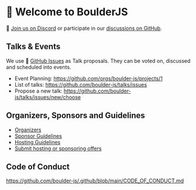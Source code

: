 # 🌈 Welcome to BoulderJS

🍿 [Join us on Discord](https://chat.boulderjs.org) or participate in our [discussions on GitHub](https://github.com/orgs/boulder-js/discussions).

## Talks & Events

We use 🧙 [GitHub Issues](https://github.com/boulder-js/talks/issues) as Talk proposals. They can be voted on, discussed and scheduled into events.

- Event Planning: https://github.com/orgs/boulder-js/projects/1
- List of talks: https://github.com/boulder-js/talks/issues
- Propose a new talk: https://github.com/boulder-js/talks/issues/new/choose

## Organizers, Sponsors and Guidelines

- [Organizers](https://github.com/boulder-js/.github/blob/main/organizers.md)
- [Sponsor Guidelines](https://github.com/boulder-js/.github/blob/main/sponsor-guidelines.md)
- [Hosting Guidelines](https://github.com/boulder-js/.github/blob/main/hosting-guidelines.md)
- [Submit hosting or sponsoring offers](https://github.com/boulder-js/.github/issues/new/choose)

## Code of Conduct

https://github.com/boulder-js/.github/blob/main/CODE_OF_CONDUCT.md
